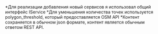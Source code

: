 *Для реализации добавления новый сервисов я использовал общий интерфейс IService
*Для уменьшения количества точек используется polygon_threshold, который предоставляется OSM API
*Контент сохраняется в обычном json формате, контент является обычным ответом REST API.  